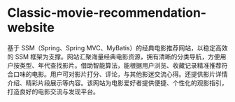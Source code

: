# Classic-movie-recommendation-website
基于 SSM（Spring、Spring MVC、MyBatis）的经典电影推荐网站，以稳定高效的 SSM 框架为支撑。网站汇聚海量经典电影资源，拥有清晰的分类导航，方便用户按类型、年代查找影片。借助智能算法，能根据用户浏览、收藏记录精准推荐符合口味的电影。用户可对影片打分、评论，与其他影迷交流心得。还提供影片详情介绍、精彩片段展示等内容。该网站为电影爱好者提供便捷、个性化的观影指引，打造良好的电影交流与发现平台。 
